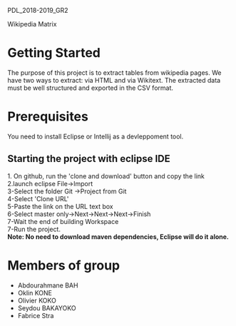 PDL_2018-2019_GR2

Wikipedia Matrix

<b><h1>Getting Started</h1></b>

The purpose of this project is to extract tables from wikipedia pages. We have two ways to extract: via HTML and via Wikitext.
The extracted data must be well structured and exported in the CSV format.

<b><h1>Prerequisites</h1></b>
<p>You need to install Eclipse or Intellij as a devleppoment tool.</p>
<p>
  
 <h2> Starting the project with eclipse IDE</h2>
1. On github, run the 'clone and download' button and copy the link
<br>2.launch eclipse
	File->Import
<br>3-Select the folder Git
	->Project from Git
<br>4-Select 'Clone URL'
<br>5-Paste the link on the URL text box
<br>6-Select master only->Next->Next->Next->Finish
<br>7-Wait the end of building Workspace
<br>7-Run the project.
<br/><b>Note: No need to download maven dependencies,
Eclipse will do it alone.</b>
</p>
<h1>Members of group</h1>
<ul>
<li>Abdourahmane BAH</li>
<li>Oklin KONE</li>
<li>Olivier KOKO</li>
<li>Seydou BAKAYOKO</li>
<li>Fabrice Stra</li>
<ul>
